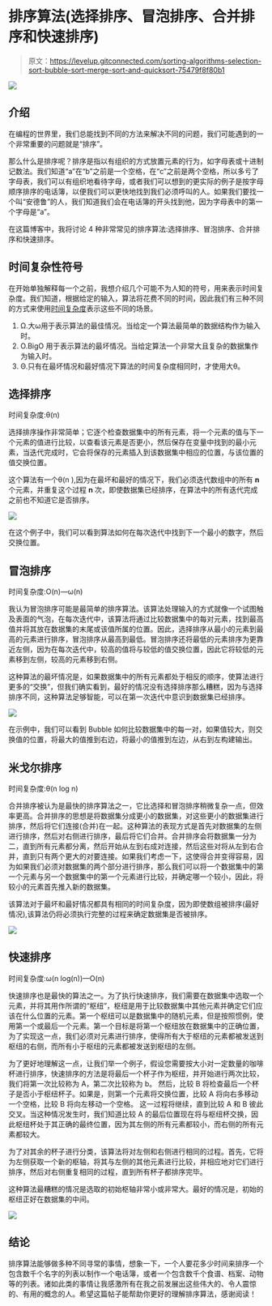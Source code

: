 # 排序算法(选择排序、冒泡排序、合并排序和快速排序)

> 原文：<https://levelup.gitconnected.com/sorting-algorithms-selection-sort-bubble-sort-merge-sort-and-quicksort-75479f8f80b1>

![](img/030fc79612ed9a496d3b8e259b053291.png)

## 介绍

在编程的世界里，我们总能找到不同的方法来解决不同的问题，我们可能遇到的一个非常重要的问题就是“排序”。

那么什么是排序呢？排序是指以有组织的方式放置元素的行为，如字母表或十进制记数法。我们知道“a”在“b”之前是一个空格，在“c”之前是两个空格，所以多亏了字母表，我们可以有组织地看待字母，或者我们可以想到的更实际的例子是按字母顺序排序的电话簿，以便我们可以更快地找到我们必须呼叫的人。如果我们要找一个叫“安德鲁”的人，我们知道我们会在电话簿的开头找到他，因为字母表中的第一个字母是“a”。

在这篇博客中，我将讨论 4 种非常常见的排序算法:选择排序、冒泡排序、合并排序和快速排序。

## 时间复杂性符号

在开始单独解释每一个之前，我想介绍几个可能不为人知的符号，用来表示时间复杂度。我们知道，根据给定的输入，算法将花费不同的时间，因此我们有三种不同的方式来使用[时间复杂度](/time-complexity-and-bigo-notation-linear-time-constant-time-and-quadratic-time-686c279ecd88)表示这些不同的场景。

1.  Ω.大ω用于表示算法的最佳情况。当给定一个算法最简单的数据结构作为输入时。
2.  O.BigO 用于表示算法的最坏情况。当给定算法一个非常大且复杂的数据集作为输入时。
3.  Θ.只有在最坏情况和最好情况下算法的时间复杂度相同时，才使用大θ。

## 选择排序

时间复杂度:θ(n)

选择排序操作非常简单；它逐个检查数据集中的所有元素，将一个元素的值与下一个元素的值进行比较，以查看该元素是否更小，然后保存在变量中找到的最小元素，当迭代完成时，它会将保存的元素插入到该数据集中相应的位置，与该位置的值交换位置。

这个算法有一个θ(n ),因为在最坏和最好的情况下，我们必须迭代数组中的所有 **n** 个元素，并重复这个过程 **n** 次，即使数据集已经排序，在算法中的所有迭代完成之前也不知道它是否排序。

![](img/f84013da6678ba7e8513cfd929346d04.png)

在这个例子中，我们可以看到算法如何在每次迭代中找到下一个最小的数字，然后交换位置。

## 冒泡排序

时间复杂度:O(n)—ω(n)

我认为冒泡排序可能是最简单的排序算法。该算法处理输入的方式就像一个试图触及表面的气泡，在每次迭代中，该算法将通过比较数据集中的每对元素，找到最高值并将其放在数据集的末尾或该值所属的位置。因此，选择排序从最小的元素到最高的元素进行排序，冒泡排序从最高到最低。冒泡排序还将最低的元素排序为更靠近左侧，因为在每次迭代中，较高的值将与较低的值交换位置，因此它将较低的元素移到左侧，较高的元素移到右侧。

这种算法的最坏情况是，如果数据集中的所有元素都处于相反的顺序，使算法进行更多的“交换”，但我们确实看到，最好的情况没有选择排序那么糟糕，因为与选择排序不同，这种算法足够智能，可以在第一次迭代中意识到数据集已经排序。

![](img/cad06e0fc39b091d6bce5ce7ba2f80f8.png)

在示例中，我们可以看到 Bubble 如何比较数据集中的每一对，如果值较大，则交换值的位置，将最大的值推到右边，将最小的值推到左边，从右到左构建输出。

## 米戈尔排序

时间复杂度:θ(n log n)

合并排序被认为是最快的排序算法之一，它比选择和冒泡排序稍微复杂一点，但效率更高。合并排序的思想是将数据集分成更小的数据集，对这些更小的数据集进行排序，然后将它们连接(合并)在一起。这种算法的表现方式是首先对数据集的左侧进行排序，然后对右侧进行排序，最后将它们合并。合并排序会将数据集一分为二，直到所有元素都分离，然后开始从左到右成对连接，然后这些对将从左到右合并，直到只有两个更大的对要连接。如果我们考虑一下，这使得合并变得容易，因为如果我们必须对数据集的两个部分进行排序，那么我们可以将一个数据集中的第一个元素与另一个数据集中的第一个元素进行比较，并确定哪一个较小，因此，将较小的元素首先推入新的数据集。

该算法对于最坏和最好情况都具有相同的时间复杂度，因为即使数组被排序(最好情况),该算法仍将必须执行完整的过程来确定数据集是否被排序。

![](img/220654cea3194ee6105b0396ab0bfa56.png)

## 快速排序

时间复杂度:ω(n log(n))—O(n)

快速排序也是最快的算法之一。为了执行快速排序，我们需要在数据集中选取一个元素，并将其用作所谓的“枢纽”，枢纽是用于比较数据集中其他元素并确定它们应该在什么位置的元素。第一个枢纽可以是数据集中的随机元素，但是按照惯例，使用第一个或最后一个元素。第一个目标是将第一个枢纽放在数据集中的正确位置，为了实现这一点，我们必须对元素进行排序，使得所有大于枢纽的元素都被发送到枢纽的右侧，而所有小于枢纽的元素都被发送到枢纽的左侧。

为了更好地理解这一点，让我们举一个例子，假设您需要按大小对一定数量的咖啡杯进行排序，快速排序的方法是将最后一个杯子作为枢纽，并开始进行两次比较，我们将第一次比较称为 A，第二次比较称为 b。 然后，比较 B 将检查最后一个杯子是否小于枢纽杯子。如果是，则第一个元素将交换位置，比较 A 将向右多移动一个空格，比较 B 将向左移动一个空格。 这一过程将继续，直到比较 A 和 B 彼此交叉。当这种情况发生时，我们知道比较 A 的最后位置现在将与枢纽杯交换，因此枢纽杯处于其正确的最终位置，因为其左侧的所有元素都较小，而右侧的所有元素都较大。

为了对其余的杯子进行分类，该算法将对左侧和右侧进行相同的过程。首先，它将为左侧获取一个新的枢轴，将其与左侧的其他元素进行比较，并相应地对它们进行排序，然后对右侧重复相同的过程，直到所有杯子都排序完毕。

这种算法最糟糕的情况是选取的初始枢轴非常小或非常大。最好的情况是，初始的枢纽正好在数据集的中间。

![](img/68921161232d381508c934a764f17c74.png)

## 结论

排序算法能够做多种不同寻常的事情，想象一下，一个人要花多少时间来排序一个包含数千个名字的列表以制作一个电话簿，或者一个包含数千个食谱、档案、动物等的列表。诸如此类的事情让我感激所有在我之前发展出这些伟大的、令人震惊的、有用的概念的人。希望这篇帖子能帮助你更好的理解排序算法，感谢阅读！